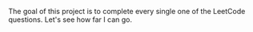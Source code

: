 The goal of this project is to complete every single one of the LeetCode questions. Let's see how far I can go.